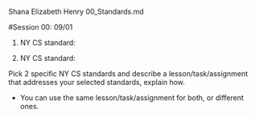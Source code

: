 Shana Elizabeth Henry
00_Standards.md

#Session 00: 09/01

1. NY CS standard: 

2. NY CS standard: 



Pick 2 specific NY CS standards and describe a lesson/task/assignment that addresses your selected standards, explain how.
  * You can use the same lesson/task/assignment for both, or different ones.
